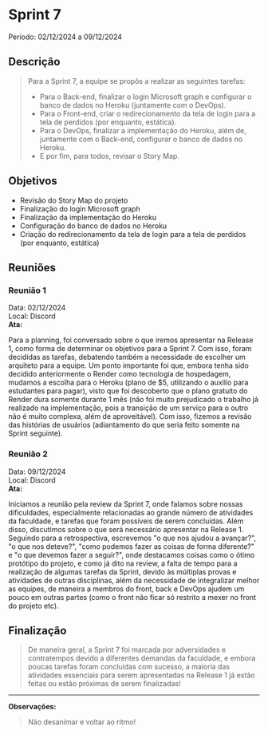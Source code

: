 # Sprint 7
Período: 02/12/2024 a 09/12/2024

## Descrição
> Para a Sprint 7, a equipe se propôs a realizar as seguintes tarefas:
> - Para o Back-end, finalizar o login Microsoft graph e configurar o banco de dados no Heroku (juntamente com o DevOps).
> - Para o Front-end, criar o redirecionamento da tela de login para a tela de perdidos (por enquanto, estática).
> - Para o DevOps, finalizar a implementação do Heroku, além de, juntamente com o Back-end, configurar o banco de dados no Heroku.
> - E por fim, para todos, revisar o Story Map.

## Objetivos
- Revisão do Story Map do projeto
- Finalização do login Microsoft graph
- Finalização da implementação do Heroku
- Configuração do banco de dados no Heroku
- Criação do redirecionamento da tela de login para a tela de perdidos (por enquanto, estática)

## Reuniões
### Reunião 1
Data: 02/12/2024  
Local: Discord  
**Ata:**

Para a planning, foi conversado sobre o que iremos apresentar na Release 1, como forma de determinar os objetivos para a Sprint 7. Com isso, foram decididas as tarefas, debatendo também a necessidade de escolher um arquiteto para a equipe. Um ponto importante foi que, embora tenha sido decidido anteriormente o Render como tecnologia de hospedagem, mudamos a escolha para o Heroku (plano de $5, utilizando o auxílio para estudantes para pagar), visto que foi descoberto que o plano gratuito do Render dura somente durante 1 mês (não foi muito prejudicado o trabalho já realizado na implementação, pois a transição de um serviço para o outro não é muito complexa, além de aproveitável). Com isso, fizemos a revisão das histórias de usuários (adiantamento do que seria feito somente na Sprint seguinte).


### Reunião 2
Data: 09/12/2024  
Local: Discord  
**Ata:**

Iniciamos a reunião pela review da Sprint 7, onde falamos sobre nossas dificuldades, especialmente relacionadas ao grande número de atividades da faculdade, e tarefas que foram possíveis de serem concluídas. Além disso, discutimos sobre o que será necessário apresentar na Release 1. Seguindo para a retrospectiva, escrevemos "o que nos ajudou a avançar?", "o que nos deteve?", "como podemos fazer as coisas de forma diferente?" e "o que devemos fazer a seguir?", onde destacamos coisas como o ótimo protótipo do projeto, e como já dito na review, a falta de tempo para a realização de algumas tarefas da Sprint, devido às múltiplas provas e atividades de outras disciplinas, além da necessidade de integralizar melhor as equipes, de maneira a membros do front, back e DevOps ajudem um pouco em outras partes (como o front não ficar só restrito a mexer no front do projeto etc).


## Finalização
> De maneira geral, a Sprint 7 foi marcada por adversidades e contratempos devido a diferentes demandas da faculdade, e embora poucas tarefas foram concluídas com sucesso, a maioria das atividades essenciais para serem apresentadas na Release 1 já estão feitas ou estão próximas de serem finalizadas!

---

**Observações:**
> Não desanimar e voltar ao ritmo!
